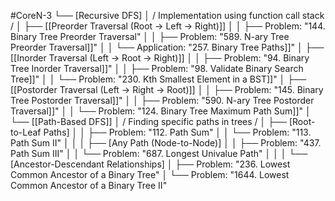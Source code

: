 #CoreN-3
└── [Recursive DFS]
    │   / Implementation using function call stack /
    │
    ├── [[Preorder Traversal (Root → Left → Right)]]
    │   │   ├── Problem: "144. Binary Tree Preorder Traversal"
    │   │   ├── Problem: "589. N-ary Tree Preorder Traversal]]"
    │   │   └── Application: "257. Binary Tree Paths]]"
    │
    ├── [[Inorder Traversal (Left → Root → Right)]]
    │   │   ├── Problem: "94. Binary Tree Inorder Traversal]]"
    │   │   ├── Problem: "98. Validate Binary Search Tree]]"
    │   │   └── Problem: "230. Kth Smallest Element in a BST]]"
    │
    ├── [[Postorder Traversal (Left → Right → Root)]]
    │   │   ├── Problem: "145. Binary Tree Postorder Traversal]]"
    │   │   ├── Problem: "590. N-ary Tree Postorder Traversal]]"
    │   │   └── Problem: "124. Binary Tree Maximum Path Sum]]"
    │
    └── [[Path-Based DFS]]
        │   / Finding specific paths in trees /
        │   ├── [Root-to-Leaf Paths]
        │   │   ├── Problem: "112. Path Sum"
        │   │   └── Problem: "113. Path Sum II"
        │   │
        │   ├── [Any Path (Node-to-Node)]
        │   │   ├── Problem: "437. Path Sum III"
        │   │   └── Problem: "687. Longest Univalue Path"
        │   │
        │   └── [Ancestor-Descendant Relationships]
        │       ├── Problem: "236. Lowest Common Ancestor of a Binary Tree"
        │       └── Problem: "1644. Lowest Common Ancestor of a Binary Tree II"
